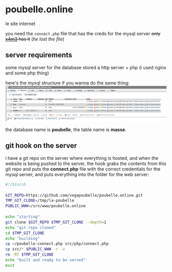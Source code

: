 # poubelle.online
le site internet

you need the `connect.php` file that has the creds for the mysql server
~~only [x4m3](https://philippeloctaux.com) has it~~ (*he lost the file*)

## server requirements
some mysql server for the database stored
a http server + php (i used nginx and some php thing)

here's the mysql structure if you wanna do the same thing: ![mysql structure](mysql.png)

the database name is **poubelle**, the table name is **masse**.

## git hook on the server

i have a git repo on the server where everything is hosted, and when the website is being pushed to the server, the hook grabs the contents from this git repo and puts the **connect.php** file with the correct credentials for the mysql server, and puts everything into the folder for the web server:

```bash
#!/bin/sh

GIT_REPO=https://github.com/vegapoubelle/poubelle.online.git
TMP_GIT_CLONE=/tmp/la-poubelle
PUBLIC_WWW=/srv/www/poubelle.online

echo "starting"
git clone $GIT_REPO $TMP_GIT_CLONE --depth=1
echo "git repo cloned"
cd $TMP_GIT_CLONE
echo "building"
cp ~/poubelle-connect.php src/php/connect.php
cp src/* $PUBLIC_WWW -r -v
rm -Rf $TMP_GIT_CLONE
echo "built and ready to be served"
exit
```

